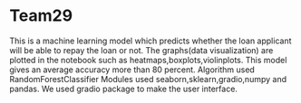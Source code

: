# Team29
This is a machine learning model which predicts whether the loan applicant will be able to repay the loan or not.
The graphs(data visualization) are plotted in the notebook such as heatmaps,boxplots,violinplots.
This model gives an average accuracy more than 80 percent.
Algorithm used RandomForestClassifier
Modules used seaborn,sklearn,gradio,numpy and pandas.
We used gradio package to make the user interface.

